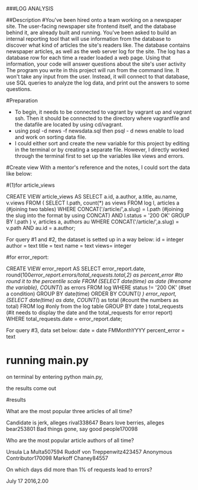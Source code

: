 ###LOG ANALYSIS

##Description
#You've been hired onto a team working on a newspaper site. The user-facing newspaper site frontend itself, and the database behind it, are already built and running. You've been asked to build an internal reporting tool that will use information from the database to discover what kind of articles the site's readers like.
The database contains newspaper articles, as well as the web server log for the site. The log has a database row for each time a reader loaded a web page. Using that information, your code will answer questions about the site's user activity
The program you write in this project will run from the command line. It won't take any input from the user. Instead, it will connect to that database, use SQL queries to analyze the log data, and print out the answers to some questions.

#Preparation
- To begin, it needs to be connected to vagrant by vagrant up and vagrant ssh. Then it should be connected to the directory where vagrantfile and the datafile are located by using cd/vagrant.
- using psql -d news -f newsdata.sql then psql - d news enable to load and work on sorting data file.
- I could either sort and create the new variable for this project by editing in the terminal or by creating a separate file. However, I directly worked through the terminal first to set up the variables like views and errors.

#Create view
With a mentor's reference and the notes,
I could sort the data like below:

#(1)for article_views

CREATE VIEW
    article_views
AS
     SELECT
        a.id,
        a.author,
        a.title,
        au.name,
        v.views
     FROM
        (
        SELECT
            l.path,
            count(*) as views
        FROM
            log l,
            articles a (#joining two tables)
        WHERE
            CONCAT('/article/',a.slug) = l.path (#joining the slug into the format by using CONCAT)
        AND
            l.status = '200 OK'
        GROUP BY
            l.path
        )   v,
        articles a,
        authors au
     WHERE
        CONCAT('/article/',a.slug) = v.path
     AND
        au.id = a.author;

For query #1 and #2, the dataset is setted up in a way below:
id = integer
author = text
title = text
name = text
views= integer

#for error_report:

CREATE VIEW
          error_report
    AS
      SELECT
          error_report.date,
          round(100*error_report.errors/total_requests.total,2) as percent_error #to round it to the percentile scale
      FROM
          (SELECT
              date(time) as date (#rename the variable),
              COUNT(*) as errors
           FROM
              log
           WHERE
              status != '200 OK' (#set a condition)
           GROUP BY
              date(time)
           ORDER BY
              COUNT(*)
           ) error_report,
           (SELECT
              date(time) as date,
              COUNT(*) as total (#count the numbers as total)
            FROM
              log #only from the log table
            GROUP BY
              date
           ) total_requests (#it needs to display the date and the total_requests for error report)
       WHERE
            total_requests.date = error_report.date;

For query #3, data set below:
date = date FMMonthYYYY
percent_error = text

# running main.py

on terminal by entering python main.py,

the results come out

#results

What are the most popular three articles of all time?

Candidate is jerk, alleges rival338647
Bears love berries, alleges bear253801
Bad things gone, say good people170098

Who are the most popular article authors of all time?

Ursula La Multa507594
Rudolf von Treppenwitz423457
Anonymous Contributor170098
Markoff Chaney84557

On which days did more than 1% of requests lead to errors?

July 17 2016,2.00
